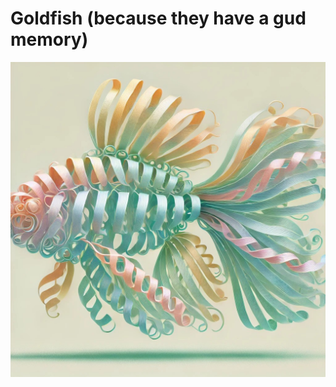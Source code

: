 # Goldfish (because they have a gud memory)

![Goldfish Logo](https://github.com/ChenJie7/Goldfish/blob/945aef6b40f42cbdd08b48815054931b1e4d8613/images/fish_protein.jpg)


